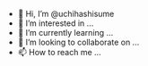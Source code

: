- 👋 Hi, I’m @uchihashisume
- 👀 I’m interested in ...
- 🌱 I’m currently learning ...
- 💞️ I’m looking to collaborate on ...
- 📫 How to reach me ...

<!---
uchihashisume/uchihashisume is a ✨ special ✨ repository because its `README.md` (this file) appears on your GitHub profile.
You can click the Preview link to take a look at your changes.
--->
